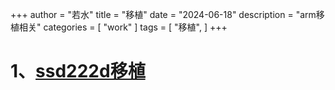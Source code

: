 ﻿+++
author = "若水"
title = "移植"
date = "2024-06-18"
description = "arm移植相关"
categories = [
    "work"
]
tags = [
    "移植",
]
+++

# 1、[ssd222d移植](http://fndxq:52521/doc/%E5%B7%A5%E4%BD%9C%E6%80%A7/ssd222d%E7%A7%BB%E6%A4%8D%E7%9B%B8%E5%85%B3.md)
